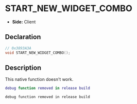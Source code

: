 # START_NEW_WIDGET_COMBO
- **Side:** Client

## Declaration
```cpp
// 0x3893A3A
void START_NEW_WIDGET_COMBO();
```

## Description
This native function doesn't work.

```lua
debug function removed in release build
```

```squirrel
debug function removed in release build
```